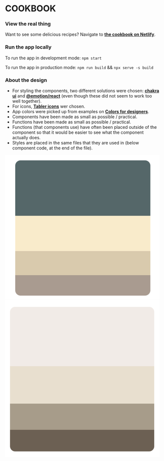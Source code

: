 # COOKBOOK

### View the real thing

Want to see some delicious recipes? Navigate to **[the cookbook on Netlify](https://cookbook-keittokirja.netlify.app)**.

### Run the app locally

To run the app in development mode:
`npm start`

To run the app in production mode:
`npm run build`
&&
`npx serve -s build`

### About the design

- For styling the components, two different solutions were chosen: **[chakra ui](https://chakra-ui.com)** and **[@emotion/react](https://www.npmjs.com/package/@emotion/react)** (even though these did not seem to work too well together).
- For icons, **[Tabler icons](https://react-icons.github.io/react-icons/icons/tb/)** wer chosen.
- App colors were picked up from examples on **[Colors for designers](https://colorhunt.co/)**.
- Components have been made as small as possible / practical.
- Functions have been made as small as possible / practical.
- Functions (that components use) have often been placed outside of the component so that it would be easier to see what the component actually does.
- Styles are placed in the same files that they are used in (below component code, at the end of the file).

![Alt text](image.png)
![Alt text](image-1.png)
